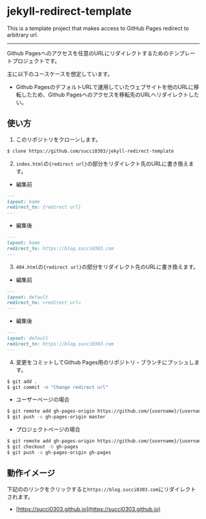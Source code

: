 # jekyll-redirect-template

This is a template project that makes access to GitHub Pages redirect to arbitrary url.

- - -

Github Pagesへのアクセスを任意のURLにリダイレクトするためのテンプレートプロジェクトです。

主に以下のユースケースを想定しています。

- Github PagesのデフォルトURLで運用していたウェブサイトを他のURLに移転したため、Github Pagesへのアクセスを移転先のURLへリダイレクトしたい。

## 使い方

1. このリポジトリをクローンします。

```bash
$ clone https://github.com/succi0303/jekyll-redirect-template
```

2. `index.html`の`{redirect url}`の部分をリダイレクト先のURLに書き換えます。

- 編集前

```markdown
---
layout: home
redirect_to: {redirect url}
---
```

- 編集後

```markdown
---
layout: home
redirect_to: https://blog.succi0303.com
---
```

3. `404.html`の`{redirect url}`の部分をリダイレクト先のURLに書き換えます。

- 編集前

```markdown
---
layout: default
redirect_to: <redirect url>
---
```

- 編集後

```markdown
---
layout: default
redirect_to: https://blog.succi0303.com
---
```

4. 変更をコミットしてGithub Pages用のリポジトリ・ブランチにプッシュします。

```bash
$ git add .
$ git commit -m "Change redirect url"
```

- ユーザーページの場合

```bash
$ git remote add gh-pages-origin https://github.com/{username}/{username}.github.io.git
$ git push -u gh-pages-origin master
```

- プロジェクトページの場合

```bash
$ git remote add gh-pages-origin https://github.com/{username}/{username}.github.io.git
$ git checkout -b gh-pages
$ git push -u gh-pages-origin gh-pages
```

## 動作イメージ

下記ののリンクをクリックすると`https://blog.succi0303.com`にリダイレクトされます。

- [https://succi0303.github.io](https://succi0303.github.io)
